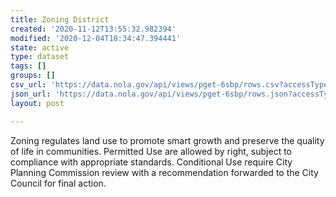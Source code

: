 ```yaml
---
title: Zoning District
created: '2020-11-12T13:55:32.982394'
modified: '2020-12-04T18:34:47.394441'
state: active
type: dataset
tags: []
groups: []
csv_url: 'https://data.nola.gov/api/views/pget-6sbp/rows.csv?accessType=DOWNLOAD'
json_url: 'https://data.nola.gov/api/views/pget-6sbp/rows.json?accessType=DOWNLOAD'
layout: post

---
```

Zoning regulates land use to promote smart growth and preserve the quality of life in communities. Permitted Use are allowed by right, subject to compliance with appropriate standards. Conditional Use require City Planning Commission review with a recommendation forwarded to the City Council for final action.
